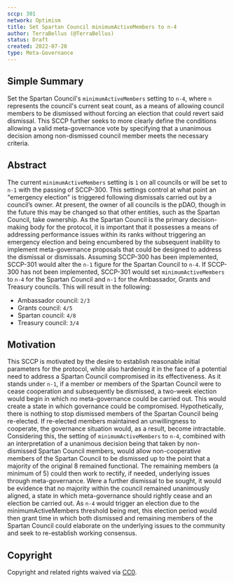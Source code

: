 ```yaml
---
sccp: 301
network: Optimism
title: Set Spartan Council minimumActiveMembers to n-4
author: TerraBellus (@TerraBellus)
status: Draft
created: 2022-07-20
type: Meta-Governance
---
```


## Simple Summary

<!--"If you can't explain it simply, you don't understand it well enough." Provide a simplified and layman-accessible explanation of the SCCP.-->

Set the Spartan Council's `minimumActiveMembers` setting to `n-4`, where `n` represents the council's current seat count, as a means of allowing council members to be dismissed without forcing an election that could revert said dismissal. This SCCP further seeks to more clearly define the conditions allowing a valid meta-governance vote by specifying that a unanimous decision among non-dismissed council member meets the necessary criteria. 

## Abstract

<!--A short (~200 word) description of the variable change proposed.-->

The current `minimumActiveMembers` setting is `1` on all councils or will be set to `n-1` with the passing of SCCP-300. This settings control at what point an "emergency election" is triggered following dismissals carried out by a council’s owner. At present, the owner of all councils is the pDAO, though in the future this may be changed so that other entities, such as the Spartan Council, take ownership.
As the Spartan Council is the primary decision-making body for the protocol, it is important that it possesses a means of addressing performance issues within its ranks without triggering an emergency election and being encumbered by the subsequent inability to implement meta-governance proposals that could be designed to address the dismissal or dismissals. 
Assuming SCCP-300 has been implemented, SCCP-301 would alter the `n-1` figure for the Spartan Council to `n-4`. If SCCP-300 has not been implemented, SCCP-301 would set `minimumActiveMembers` to `n-4` for the Spartan Council and `n-1` for the Ambassador, Grants and Treasury councils. This will result in the following:
* Ambassador council: `2/3`
* Grants council: `4/5`
* Spartan council: `4/8`
* Treasury council: `3/4`

## Motivation

<!--The motivation is critical for SCCPs that want to update variables within Synthetix. It should clearly explain why the existing variable is not incentive aligned. SCCP submissions without sufficient motivation may be rejected outright.-->

This SCCP is motivated by the desire to establish reasonable initial parameters for the protocol, while also hardening it in the face of a potential need to address a Spartan Council compromised in its effectiveness. 
As it stands under `n-1`, if a member or members of the Spartan Council were to cease cooperation and subsequently be dismissed, a two-week election would begin in which no meta-governance could be carried out. This would create a state in which governance could be compromised.
Hypothetically, there is nothing to stop dismissed members of the Spartan Council being re-elected. If re-elected members maintained an unwillingness to cooperate, the governance situation would, as a result, become intractable. Considering this, the setting of `minimumActiveMembers` to `n-4`, combined with an interpretation of a unanimous decision being that taken by non-dismissed Spartan Council members, would allow non-cooperative members of the Spartan Council to be dismissed up to the point that a majority of the original 8 remained functional. The remaining members (a minimum of 5) could then work to rectify, if needed, underlying issues through meta-governance. Were a further dismissal to be sought, it would be evidence that no majority within the council remained unanimously aligned, a state in which meta-governance should rightly cease and an election be carried out. As `n-4` would trigger an election due to the minimumActiveMembers threshold being met, this election period would then grant time in which both dismissed and remaining members of the Spartan Council could elaborate on the underlying issues to the community and seek to re-establish working consensus.

## Copyright

Copyright and related rights waived via [CC0](https://creativecommons.org/publicdomain/zero/1.0/).
